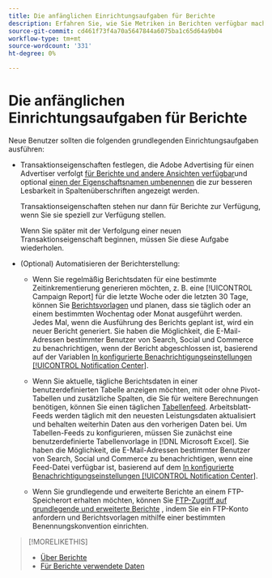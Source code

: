 ```yaml
---
title: Die anfänglichen Einrichtungsaufgaben für Berichte
description: Erfahren Sie, wie Sie Metriken in Berichten verfügbar machen und wie Sie Berichte automatisieren können.
source-git-commit: cd461f73f4a70a5647844a6075ba1c65d64a9b04
workflow-type: tm+mt
source-wordcount: '331'
ht-degree: 0%

---
```


# Die anfänglichen Einrichtungsaufgaben für Berichte

Neue Benutzer sollten die folgenden grundlegenden Einrichtungsaufgaben ausführen:

* Transaktionseigenschaften festlegen, die Adobe Advertising für einen Advertiser verfolgt [für Berichte und andere Ansichten verfügbar](/help/search-social-commerce/admin/transaction-properties/transaction-property-edit-available.md)und optional [einen der Eigenschaftsnamen umbenennen](/help/search-social-commerce/admin/transaction-properties/transaction-property-edit-display-name.md) die zur besseren Lesbarkeit in Spaltenüberschriften angezeigt werden.

   Transaktionseigenschaften stehen nur dann für Berichte zur Verfügung, wenn Sie sie speziell zur Verfügung stellen.

   Wenn Sie später mit der Verfolgung einer neuen Transaktionseigenschaft beginnen, müssen Sie diese Aufgabe wiederholen.

* (Optional) Automatisieren der Berichterstellung:

   * Wenn Sie regelmäßig Berichtsdaten für eine bestimmte Zeitinkrementierung generieren möchten, z. B. eine [!UICONTROL Campaign Report] für die letzte Woche oder die letzten 30 Tage, können Sie [Berichtsvorlagen](/help/search-social-commerce/reports/automation/templates/template-about.md) und planen, dass sie täglich oder an einem bestimmten Wochentag oder Monat ausgeführt werden. Jedes Mal, wenn die Ausführung des Berichts geplant ist, wird ein neuer Bericht generiert. Sie haben die Möglichkeit, die E-Mail-Adressen bestimmter Benutzer von Search, Social und Commerce zu benachrichtigen, wenn der Bericht abgeschlossen ist, basierend auf der Variablen [In konfigurierte Benachrichtigungseinstellungen [!UICONTROL Notification Center]](/help/search-social-commerce/notifications/notification-about.md).

   * Wenn Sie aktuelle, tägliche Berichtsdaten in einer benutzerdefinierten Tabelle anzeigen möchten, mit oder ohne Pivot-Tabellen und zusätzliche Spalten, die Sie für weitere Berechnungen benötigen, können Sie einen täglichen [Tabellenfeed](/help/search-social-commerce/reports/automation/spreadsheet-feeds/spreadsheet-feed-about.md). Arbeitsblatt-Feeds werden täglich mit den neuesten Leistungsdaten aktualisiert und behalten weiterhin Daten aus den vorherigen Daten bei. Um Tabellen-Feeds zu konfigurieren, müssen Sie zunächst eine benutzerdefinierte Tabellenvorlage in [!DNL Microsoft Excel]. Sie haben die Möglichkeit, die E-Mail-Adressen bestimmter Benutzer von Search, Social und Commerce zu benachrichtigen, wenn eine Feed-Datei verfügbar ist, basierend auf dem [In konfigurierte Benachrichtigungseinstellungen [!UICONTROL Notification Center]](/help/search-social-commerce/notifications/notification-about.md).

   * Wenn Sie grundlegende und erweiterte Berichte an einem FTP-Speicherort erhalten möchten, können Sie [FTP-Zugriff auf grundlegende und erweiterte Berichte](/help/search-social-commerce/reports/automation/ftp-reports.md) , indem Sie ein FTP-Konto anfordern und Berichtsvorlagen mithilfe einer bestimmten Benennungskonvention einrichten.

>[!MORELIKETHIS]
>
>* [Über Berichte](report-about.md)
>* [Für Berichte verwendete Daten](data-used-for-reports.md)

